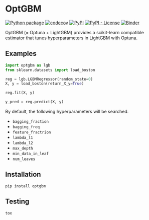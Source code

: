 # OptGBM

[![Python package](https://github.com/Y-oHr-N/OptGBM/workflows/Python%20package/badge.svg?branch=master)](https://github.com/Y-oHr-N/OptGBM/actions?query=workflow%3A%22Python+package%22)
[![codecov](https://codecov.io/gh/Y-oHr-N/OptGBM/branch/master/graph/badge.svg)](https://codecov.io/gh/Y-oHr-N/OptGBM)
[![PyPI](https://img.shields.io/pypi/v/OptGBM)](https://pypi.org/project/OptGBM/)
[![PyPI - License](https://img.shields.io/pypi/l/OptGBM)](https://pypi.org/project/OptGBM/)
[![Binder](https://mybinder.org/badge.svg)](https://mybinder.org/v2/gh/Y-oHr-N/OptGBM/master)

OptGBM (= Optuna + LightGBM) provides a scikit-learn compatible estimator that tunes hyperparameters in LightGBM with Optuna.

## Examples

```python
import optgbm as lgb
from sklearn.datasets import load_boston

reg = lgb.LGBMRegressor(random_state=0)
X, y = load_boston(return_X_y=True)

reg.fit(X, y)

y_pred = reg.predict(X, y)
```

By default, the following hyperparameters will be searched.

- `bagging_fraction`
- `bagging_freq`
- `feature_fractrion`
- `lambda_l1`
- `lambda_l2`
- `max_depth`
- `min_data_in_leaf`
- `num_leaves`

## Installation

```
pip install optgbm
```

## Testing

```
tox
```
